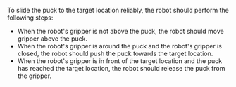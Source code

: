 To slide the puck to the target location reliably, the robot should perform the following steps:
- When the robot's gripper is not above the puck, the robot should move gripper above the puck.
- When the robot's gripper is around the puck and the robot's gripper is closed, the robot should push the puck towards the target location.
- When the robot's gripper is in front of the target location and the puck has reached the target location, the robot should release the puck from the gripper.